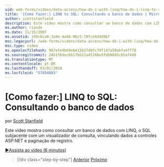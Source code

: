 ```yaml
---
uid: web-forms/videos/data-access/how-do-i-with-linq/how-do-i-linq-to-sql-querying-the-database
title: '[Como fazer:] LINQ to SQL: Consultando o banco de dados | Microsoft Docs'
author: scottstanfield
description: Este vídeo mostra como consultar um banco de dados com LINQ, o SQL subjacente com um visualizador de consulta, vinculando dados a controles ASP.NET e paginação de registro.
ms.author: riande
ms.date: 11/15/2007
ms.assetid: 199c6ca0-3a9e-4a88-96c5-70fce8d4d9bf
msc.legacyurl: /web-forms/videos/data-access/how-do-i-with-linq/how-do-i-linq-to-sql-querying-the-database
msc.type: video
ms.openlocfilehash: 907efe9b69e6412627d0fc79f147a59abfa4ff78
ms.sourcegitcommit: 24b1f6decbb17bb22a45166e5fdb0845c65af498
ms.translationtype: MT
ms.contentlocale: pt-BR
ms.lasthandoff: 03/01/2019
ms.locfileid: "57054083"
---
```

<a name="how-do-i-linq-to-sql-querying-the-database"></a>[Como fazer:] LINQ to SQL: Consultando o banco de dados
====================
por [Scott Stanfield](https://github.com/scottstanfield)

Este vídeo mostra como consultar um banco de dados com LINQ, o SQL subjacente com um visualizador de consulta, vinculando dados a controles ASP.NET e paginação de registro.

[&#9654;Assista ao vídeo (6 minutos)](https://channel9.msdn.com/Blogs/ASP-NET-Site-Videos/how-do-i-linq-to-sql-querying-the-database)

> [!div class="step-by-step"]
> [Anterior](how-do-i-linq-to-sql-data-model.md)
> [Próximo](how-do-i-linq-to-sql-updating-the-database.md)
